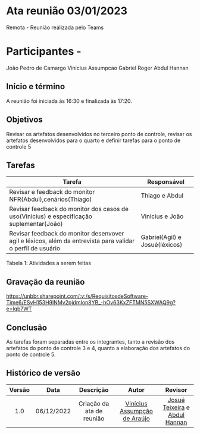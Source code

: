 # Ata reunião 03/01/2023

Remota - Reunião realizada pelo Teams
# Participantes - 
João Pedro de Camargo
Vinicius Assumpcao
Gabriel Roger
Abdul Hannan

## Início e término
A reunião foi iniciada às 16:30 e finalizada às 17:20.
## Objetivos
Revisar os artefatos desenvolvidos no terceiro ponto de controle, revisar os artefatos desenvolvidos para o quarto e definir tarefas para o ponto de controle 5
## Tarefas
| Tarefa | Responsável |
| ---- | ---- |
| Revisar e feedback do monitor NFR(Abdul),cenários(Thiago) | Thiago  e Abdul
| Revisar feedback do monitor dos casos de uso(Vinicius) e especificação suplementar(João)|  Vinicius e João
| Revisar feedback do monitor desenvover agil e léxicos, além da entrevista para validar o perfil de usuário | Gabriel(Agil) e Josué(léxicos)

Tabela 1: Atividades a serem feitas

## Gravação da reunião
https://unbbr.sharepoint.com/:v:/s/RequisitosdeSoftware-Time6/ESvH153H9lNMv2pjdmIon8YB_-hOv63KxZFTMN5SXWAQ9g?e=lqb7WT
## Conclusão
As tarefas foram separadas entre os integrantes, tanto a revisão dos artefatos do ponto de controle 3 e 4, quanto a elaboração dos artefatos do ponto de controle 5.
## Histórico de versão
| Versão | Data | Descrição | Autor | Revisor |
| :----: | :--: | :-------: | :---: | :-----: |
| 1.0 | 06/12/2022 | Criação da ata de reunião | [Vinícius Assumpção de Araújo](https://github.com/viniman27)  | [Josué Teixeira](https://github.com/zjosuez) e [Abdul Hannan](https://github.com/hannanhunny01) |
